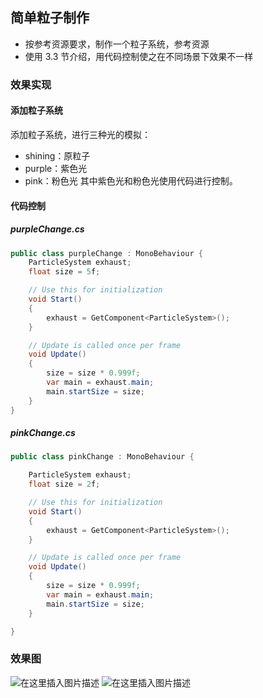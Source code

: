 ﻿## 简单粒子制作

- 按参考资源要求，制作一个粒子系统，参考资源
- 使用 3.3 节介绍，用代码控制使之在不同场景下效果不一样
### 效果实现
#### 添加粒子系统
添加粒子系统，进行三种光的模拟：
- shining：原粒子
- purple：紫色光
- pink：粉色光
其中紫色光和粉色光使用代码进行控制。
#### 代码控制
##### purpleChange.cs
```c#
public class purpleChange : MonoBehaviour {
    ParticleSystem exhaust;
    float size = 5f;

    // Use this for initialization
    void Start()
    {
        exhaust = GetComponent<ParticleSystem>();
    }

    // Update is called once per frame
    void Update()
    {
        size = size * 0.999f;
        var main = exhaust.main;
        main.startSize = size;
    }
}

```
##### pinkChange.cs
```c#
public class pinkChange : MonoBehaviour {

    ParticleSystem exhaust;
    float size = 2f;

    // Use this for initialization
    void Start()
    {
        exhaust = GetComponent<ParticleSystem>();
    }

    // Update is called once per frame
    void Update()
    {
        size = size * 0.999f;
        var main = exhaust.main;
        main.startSize = size;
    }

}
```
### 效果图
![在这里插入图片描述](https://img-blog.csdnimg.cn/20200105210708327.png?x-oss-process=image/watermark,type_ZmFuZ3poZW5naGVpdGk,shadow_10,text_aHR0cHM6Ly9ibG9nLmNzZG4ubmV0L2xpYW5neWxpbmcz,size_16,color_FFFFFF,t_70)
![在这里插入图片描述](https://img-blog.csdnimg.cn/20200105210719962.png?x-oss-process=image/watermark,type_ZmFuZ3poZW5naGVpdGk,shadow_10,text_aHR0cHM6Ly9ibG9nLmNzZG4ubmV0L2xpYW5neWxpbmcz,size_16,color_FFFFFF,t_70)
